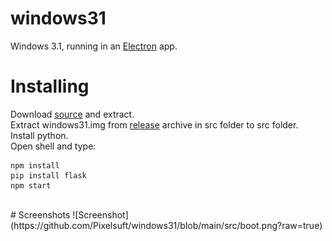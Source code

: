 # windows31
Windows 3.1, running in an [Electron](https://electronjs.org/) app.
# Installing
Download [source](https://github.com/Pixelsuft/windows31/edit/main/README.md) and extract.<br /> Extract windows31.img from [release](https://github.com/Pixelsuft/windows31/edit/main/README.md) archive in src folder to src folder.<br /> Install python.<br /> Open shell and type: <br />
```
npm install
pip install flask
npm start
```
<br />
# Screenshots
![Screenshot](https://github.com/Pixelsuft/windows31/blob/main/src/boot.png?raw=true)
